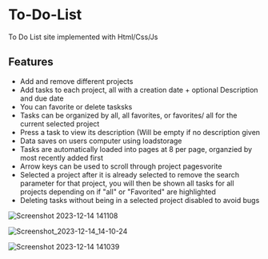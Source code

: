 # To-Do-List
To Do List site implemented with Html/Css/Js
## Features 
- Add and remove different projects
- Add tasks to each project, all with a creation date + optional Description and due date
- You can favorite or delete tasksks
- Tasks can be organized by all, all favorites, or favorites/ all for the current selected project
- Press a task to view its description (Will be empty if no description given
- Data saves on users computer using loadstorage
- Tasks are automatically loaded into pages at 8 per page, organzied by most recently added first
- Arrow keys can be used to scroll through project pagesvorite
- Selected a project after it is already selected to remove the search parameter for that project, you will then be shown all tasks for all projects depending on if "all" or "Favorited" are highlighted
- Deleting tasks without being in a selected project disabled to avoid bugs

  
![Screenshot 2023-12-14 141108](https://github.com/Mnduku/To-Do-List/assets/116856099/52540bd6-4dc3-431d-8eba-c850c02a67a6)


![Screenshot_2023-12-14_14-10-24](https://github.com/Mnduku/To-Do-List/assets/116856099/72982567-e08e-4d2c-bb77-06ff0a3d59e5)


![Screenshot 2023-12-14 141039](https://github.com/Mnduku/To-Do-List/assets/116856099/1a79c8f4-fdcc-42f6-ac74-f348285a0929)
